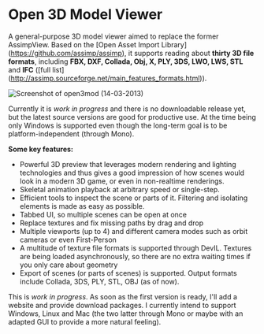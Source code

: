 Open 3D Model Viewer 
========

A general-purpose 3D model viewer aimed to replace the former AssimpView. Based on the
[Open Asset Import Library] (https://github.com/assimp/assimp), it supports 
reading about __thirty 3D file formats__, including __FBX, DXF, Collada, Obj, X, PLY, 3DS, LWO, LWS, STL__ 
and  __IFC__ ([full list] (http://assimp.sourceforge.net/main_features_formats.html)).

![Screenshot of open3mod (14-03-2013)](http://www.greentoken.de/download/open3mod1.png)

Currently it is  _work in progress_ and there is no downloadable release yet, but the latest source
versions are good for productive use. At the time being only Windows is supported even though the 
long-term goal is to be platform-independent (through Mono).

__Some key features:__

 - Powerful 3D preview that leverages modern rendering and lighting technologies and thus gives a good impression of how
   scenes would look in a modern 3D game, or even in non-realtime renderings.
 - Skeletal animation playback at arbitrary speed or single-step.
 - Efficient tools to inspect the scene or parts of it. Filtering and isolating elements is made as easy as possible.
 - Tabbed UI, so multiple scenes can be open at once
 - Replace textures and fix missing paths by drag and drop
 - Multiple viewports (up to 4) and different camera modes such as orbit cameras or even First-Person
 - A multitude of texture file formats is supported through DevIL. Textures are being loaded asynchronously, so there
   are no extra waiting times if you only care about geometry
 - Export of scenes (or parts of scenes) is supported. Output formats include Collada, 3DS, PLY, STL, OBJ 
   (as of now).

This is _work in progress_. As soon as the first version is ready, I'll add a website and provide download packages.
I currently intend to support Windows, Linux and Mac (the two latter through Mono or maybe with an adapted GUI to 
provide a more natural feeling).

